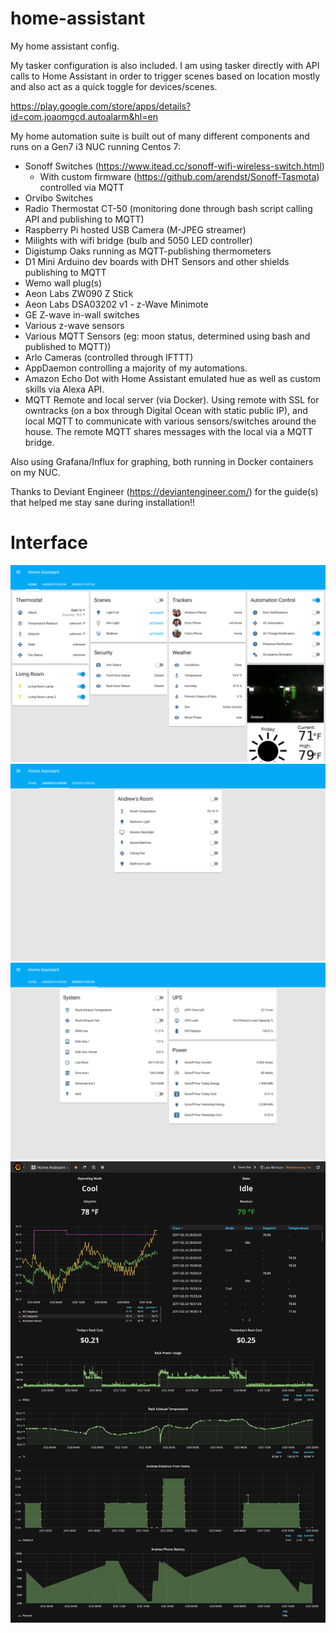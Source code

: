 # home-assistant

My home assistant config. 

My tasker configuration is also included. I am using tasker directly with API calls to Home Assistant in order to trigger scenes based on location mostly and also act as a quick toggle for devices/scenes.

https://play.google.com/store/apps/details?id=com.joaomgcd.autoalarm&hl=en


My home automation suite is built out of many different components and runs on a Gen7 i3 NUC running Centos 7:

- Sonoff Switches (https://www.itead.cc/sonoff-wifi-wireless-switch.html)
  - With custom firmware (https://github.com/arendst/Sonoff-Tasmota) controlled via MQTT
- Orvibo Switches
- Radio Thermostat CT-50 (monitoring done through bash script calling API and publishing to MQTT)
- Raspberry Pi hosted USB Camera (M-JPEG streamer)
- Milights with wifi bridge (bulb and 5050 LED controller)
- Digistump Oaks running as MQTT-publishing thermometers
- D1 Mini Arduino dev boards with DHT Sensors and other shields publishing to MQTT
- Wemo wall plug(s)
- Aeon Labs ZW090 Z Stick
- Aeon Labs DSA03202 v1 - z-Wave Minimote
- GE Z-wave in-wall switches
- Various z-wave sensors
- Various MQTT Sensors (eg: moon status, determined using bash and published to MQTT))
- Arlo Cameras (controlled through IFTTT)
- AppDaemon controlling a majority of my automations.
- Amazon Echo Dot with Home Assistant emulated hue as well as custom skills via Alexa API.
- MQTT Remote and local server (via Docker). Using remote with SSL for owntracks (on a box through Digital Ocean with static public IP), and local MQTT to communicate with various sensors/switches around the house. The remote MQTT shares messages with the local via a MQTT bridge.

Also using Grafana/Influx for graphing, both running in Docker containers on my NUC. 
 
Thanks to Deviant Engineer (https://deviantengineer.com/) for the guide(s) that helped me stay sane during installation!!


# Interface
![UI](images/screenshot1.png)  
![UI2](images/screenshot2.png)  
![UI](images/screenshot3.png)
![UI](images/grafana.png)
